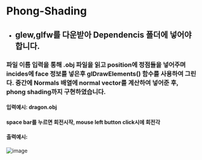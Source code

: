 # Phong-Shading
- ## glew,glfw를 다운받아 Dependencis 폴더에 넣어야 합니다.
### 파일 이름 입력을 통해 .obj 파일을 읽고 position에 정점들을 넣어주며 incides에 face 정보를 넣은후 glDrawElements() 함수를 사용하여 그린다. 중간에 Normals 배열에 normal vector를 계산하여 넣어준 후, phong shading까지 구현하였습니다.

#### 입력예시: dragon.obj
#### space bar를 누르면 회전시작, mouse left button click시에 회전각 
#### 출력예시: 
![image](https://user-images.githubusercontent.com/37577891/59551537-1fb0a180-8fb6-11e9-99db-7b39b2b63608.png)
